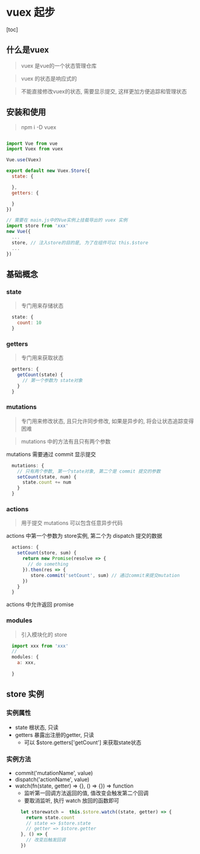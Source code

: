 

# vuex 起步

[toc]

## 什么是vuex

> vuex 是vue的一个状态管理仓库

> vuex 的状态是响应式的

> 不能直接修改vuex的状态, 需要显示提交, 这样更加方便追踪和管理状态

## 安装和使用

> npm i -D vuex

```javaScript

import Vue from vue
import Vuex from vuex

Vue.use(Vuex)

export default new Vuex.Store({
  state: {

  },
  getters: {

  }
})

// 需要在 main.js中的Vue实例上挂载导出的 vuex 实例
import store from 'xxx'
new Vue({
  ...
  store, // 注入store的目的是, 为了在组件可以 this.$store
  ...
})

```

## 基础概念

### state
> 专门用来存储状态

```javaScript
  state: {
    count: 10
  }

```

### getters
> 专门用来获取状态

```javaScript
  getters: {
    getCount(state) {
      // 第一个参数为 state对象
    }
  }

```

### mutations
> 专门用来修改状态, 且只允许同步修改, 如果是异步的, 将会让状态追踪变得困难

> mutations 中的方法有且只有两个参数

mutations 需要通过 commit 显示提交
```javaScript
  mutations: {
    // 只有两个参数, 第一个state对象, 第二个是 commit 提交的参数
    setCount(state, num) {
      state.count += num
    }
  }

```

### actions
> 用于提交 mutations
> 可以包含任意异步代码

actions 中第一个参数为 store实例, 第二个为 dispatch 提交的数据
```JavaScript
  actions: {
    setCount(store, sum) {
      return new Promise(resolve => {
        // do something
      }).then(res => {
         store.commit('setCount', sum) // 通过commit来提交mutation
      })
    }
  }
```

actions 中允许返回 promise

### modules
> 引入模块化的 store

```javaScript
  import xxx from 'xxx'
  //
  modules: {
    a: xxx, 
  
  }

```

## store 实例

### 实例属性
+ state 根状态, 只读
+ getters 暴露出注册的getter, 只读
  + 可以 $store.getters['getCount'] 来获取state状态
  
### 实例方法
+ commit('mutationName', value)
+ dispatch('actionName', value)
+ watch(fn(state, getter) => {}, () => {}) => function
  + 监听第一回调方法返回的值, 值改变会触发第二个回调
  + 要取消监听, 执行 watch 放回的函数即可
  ```javaScript
    let storewatch =  this.$store.watch((state, getter) => {
      return state.count
      // state => $store.state
      // getter => $store.getter
    }, () => {
      // 改变后触发回调
    })
  ```



